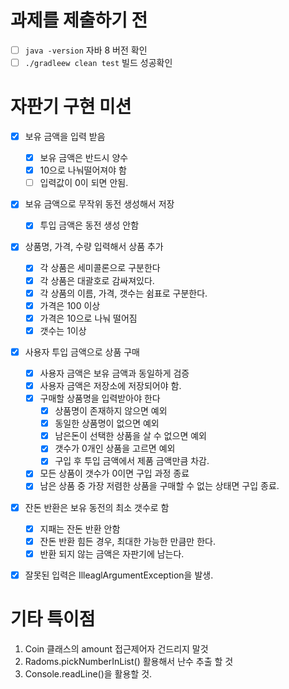 # 과제를 제출하기 전

- [ ] `java -version` 자바 8 버전 확인
- [ ] `./gradleew clean test` 빌드 성공확인

# 자판기 구현 미션

- [x] 보유 금액을 입력 받음
  - [x] 보유 금액은 반드시 양수
  - [x] 10으로 나눠떨어져야 함
  - [ ] 입력값이 0이 되면 안됨.
  
- [x] 보유 금액으로 무작위 동전 생성해서 저장
  - [x] 투입 금액은 동전 생성 안함
- [x] 상품명, 가격, 수량 입력해서 상품 추가
  - [x] 각 상품은 세미콜론으로 구분한다
  - [x] 각 상품은 대괄호로 감싸져있다.
  - [x] 각 상품의 이름, 가격, 갯수는 쉼표로 구분한다.
  - [x] 가격은 100 이상
  - [x] 가격은 10으로 나눠 떨어짐
  - [x] 갯수는 1이상
- [x] 사용자 투입 금액으로 상품 구매
  - [x] 사용자 금액은 보유 금액과 동일하게 검증
  - [x] 사용자 금액은 저장소에 저장되어야 함.
  - [x] 구매할 상품명을 입력받아야 한다
    - [x] 상품명이 존재하지 않으면 예외
    - [x] 동일한 상품명이 없으면 예외
    - [x] 남은돈이 선택한 상품을 살 수 없으면 예외
    - [x] 갯수가 0개인 상품을 고르면 예외
    - [x] 구입 후 투입 금액에서 제품 금액만큼 차감.

  - [x] 모든 상품이 갯수가 0이면 구입 과정 종료
  - [x] 남은 상품  중 가장 저렴한 상품을 구매할 수 없는 상태면 구입 종료.

- [x] 잔돈 반환은 보유 동전의 최소 갯수로 함
  - [x] 지패는 잔돈 반환 안함
  - [x] 잔돈 반환 힘든 경우, 최대한 가능한 만큼만 한다.
  - [x] 반환 되지 않는 금액은 자판기에 남는다.
- [x] 잘못된 입력은 IlleaglArgumentException을 발생.



# 기타 특이점

1. Coin 클래스의 amount 접근제어자 건드리지 말것
2. Radoms.pickNumberInList() 활용해서 난수 추출 할 것
3. Console.readLine()을 활용할 것.
